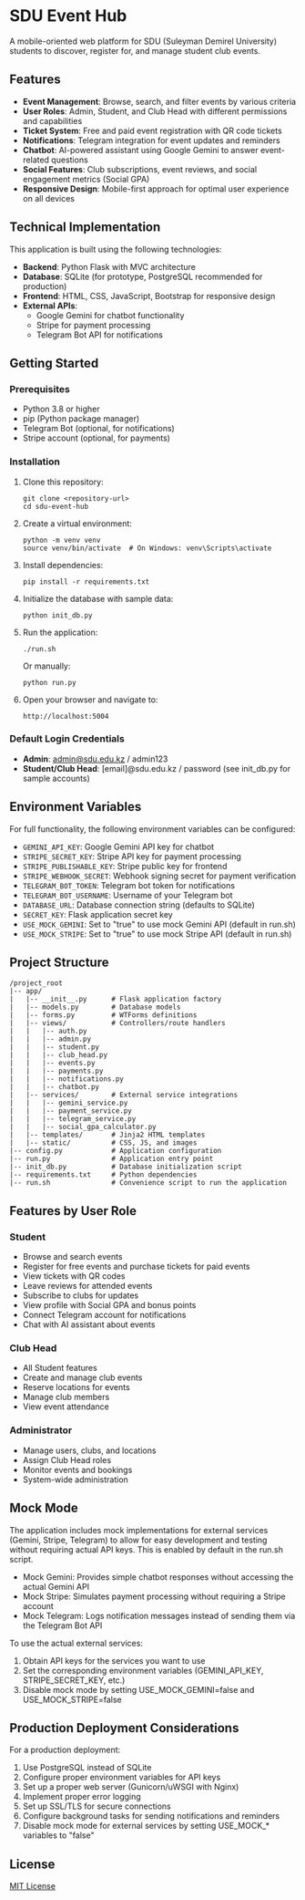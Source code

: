 # SDU Event Hub

A mobile-oriented web platform for SDU (Suleyman Demirel University) students to discover, register for, and manage student club events.

## Features

- **Event Management**: Browse, search, and filter events by various criteria
- **User Roles**: Admin, Student, and Club Head with different permissions and capabilities
- **Ticket System**: Free and paid event registration with QR code tickets
- **Notifications**: Telegram integration for event updates and reminders
- **Chatbot**: AI-powered assistant using Google Gemini to answer event-related questions
- **Social Features**: Club subscriptions, event reviews, and social engagement metrics (Social GPA)
- **Responsive Design**: Mobile-first approach for optimal user experience on all devices

## Technical Implementation

This application is built using the following technologies:

- **Backend**: Python Flask with MVC architecture
- **Database**: SQLite (for prototype, PostgreSQL recommended for production)
- **Frontend**: HTML, CSS, JavaScript, Bootstrap for responsive design
- **External APIs**:
  - Google Gemini for chatbot functionality
  - Stripe for payment processing
  - Telegram Bot API for notifications

## Getting Started

### Prerequisites

- Python 3.8 or higher
- pip (Python package manager)
- Telegram Bot (optional, for notifications)
- Stripe account (optional, for payments)

### Installation

1. Clone this repository:
   ```
   git clone <repository-url>
   cd sdu-event-hub
   ```

2. Create a virtual environment:
   ```
   python -m venv venv
   source venv/bin/activate  # On Windows: venv\Scripts\activate
   ```

3. Install dependencies:
   ```
   pip install -r requirements.txt
   ```

4. Initialize the database with sample data:
   ```
   python init_db.py
   ```

5. Run the application:
   ```
   ./run.sh
   ```
   Or manually:
   ```
   python run.py
   ```

6. Open your browser and navigate to:
   ```
   http://localhost:5004
   ```

### Default Login Credentials

- **Admin**: admin@sdu.edu.kz / admin123
- **Student/Club Head**: [email]@sdu.edu.kz / password (see init_db.py for sample accounts)

## Environment Variables

For full functionality, the following environment variables can be configured:

- `GEMINI_API_KEY`: Google Gemini API key for chatbot
- `STRIPE_SECRET_KEY`: Stripe API key for payment processing
- `STRIPE_PUBLISHABLE_KEY`: Stripe public key for frontend
- `STRIPE_WEBHOOK_SECRET`: Webhook signing secret for payment verification
- `TELEGRAM_BOT_TOKEN`: Telegram bot token for notifications
- `TELEGRAM_BOT_USERNAME`: Username of your Telegram bot
- `DATABASE_URL`: Database connection string (defaults to SQLite)
- `SECRET_KEY`: Flask application secret key
- `USE_MOCK_GEMINI`: Set to "true" to use mock Gemini API (default in run.sh)
- `USE_MOCK_STRIPE`: Set to "true" to use mock Stripe API (default in run.sh)

## Project Structure

```
/project_root
|-- app/
|   |-- __init__.py      # Flask application factory
|   |-- models.py        # Database models
|   |-- forms.py         # WTForms definitions
|   |-- views/           # Controllers/route handlers
|   |   |-- auth.py
|   |   |-- admin.py
|   |   |-- student.py
|   |   |-- club_head.py
|   |   |-- events.py
|   |   |-- payments.py
|   |   |-- notifications.py
|   |   |-- chatbot.py
|   |-- services/        # External service integrations
|   |   |-- gemini_service.py
|   |   |-- payment_service.py
|   |   |-- telegram_service.py
|   |   |-- social_gpa_calculator.py
|   |-- templates/       # Jinja2 HTML templates
|   |-- static/          # CSS, JS, and images
|-- config.py            # Application configuration
|-- run.py               # Application entry point
|-- init_db.py           # Database initialization script
|-- requirements.txt     # Python dependencies
|-- run.sh               # Convenience script to run the application
```

## Features by User Role

### Student
- Browse and search events
- Register for free events and purchase tickets for paid events
- View tickets with QR codes
- Leave reviews for attended events
- Subscribe to clubs for updates
- View profile with Social GPA and bonus points
- Connect Telegram account for notifications
- Chat with AI assistant about events

### Club Head
- All Student features
- Create and manage club events
- Reserve locations for events
- Manage club members
- View event attendance

### Administrator
- Manage users, clubs, and locations
- Assign Club Head roles
- Monitor events and bookings
- System-wide administration

## Mock Mode

The application includes mock implementations for external services (Gemini, Stripe, Telegram) to allow for easy development and testing without requiring actual API keys. This is enabled by default in the run.sh script.

- Mock Gemini: Provides simple chatbot responses without accessing the actual Gemini API
- Mock Stripe: Simulates payment processing without requiring a Stripe account
- Mock Telegram: Logs notification messages instead of sending them via the Telegram Bot API

To use the actual external services:
1. Obtain API keys for the services you want to use
2. Set the corresponding environment variables (GEMINI_API_KEY, STRIPE_SECRET_KEY, etc.)
3. Disable mock mode by setting USE_MOCK_GEMINI=false and USE_MOCK_STRIPE=false

## Production Deployment Considerations

For a production deployment:

1. Use PostgreSQL instead of SQLite
2. Configure proper environment variables for API keys
3. Set up a proper web server (Gunicorn/uWSGI with Nginx)
4. Implement proper error logging
5. Set up SSL/TLS for secure connections
6. Configure background tasks for sending notifications and reminders
7. Disable mock mode for external services by setting USE_MOCK_* variables to "false"

## License

[MIT License](LICENSE)